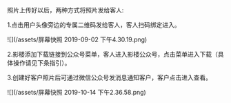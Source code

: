 照片上传好以后，两种方式将照片发给客人:

1.点击用户头像旁边的专属二维码发给客人，客人扫码绑定进入。

![](/assets/屏幕快照 2019-09-02 下午4.30.19.png)

2.影楼添加下载链接到公众号菜单，客人进入影楼公众号，点击菜单进入下载（具体操作请见下条指引）。

3.创建好客户照片后可通过微信公众号发消息通知客户，客户点击进入查看。

![](/assets/屏幕快照 2019-10-14 下午2.36.58.png)

